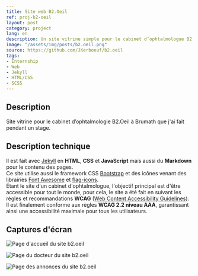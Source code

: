 ```yaml
---
title: Site web B2.Oeil
ref: proj-b2-oeil
layout: post
category: project
lang: en
description: Un site vitrine simple pour le cabinet d’ophtalmologue B2.Oeil
image: "/assets/img/posts/b2.oeil.png"
source: https://github.com/JKerboeuf/b2.oeil
tags:
- Internship
- Web
- Jekyll
- HTML/CSS
- SCSS
---
```


## Description

Site vitrine pour le cabinet d’ophtalmologie B2.Oeil à Brumath que j'ai fait pendant un stage.

## Description technique

Il est fait avec [Jekyll](https://jekyllrb.com/) en **HTML**, **CSS** et **JavaScript** mais aussi du **Markdown** pour le contenu des pages.  
Ce site utilise aussi le framework CSS [Bootstrap](https://getbootstrap.com/) et des icônes venant des librairies [Font Awesome](https://fontawesome.com/) et [flag-icons](https://flagicons.lipis.dev/).  
Étant le site d'un cabinet d'ophtalmologue, l'objectif principal est d'être accessible pour tout le monde, pour cela, le site a été fait en suivant les règles et recommandations **WCAG** ([Web Content Accessibility Guidelines](https://www.w3.org/TR/WCAG22/)). Il est finalement conforme aux règles **WCAG 2.2 niveau AAA**, garantissant ainsi une accessibilité maximale pour tous les utilisateurs.

## Captures d'écran

![Page d'accueil du site b2.oeil](https://i.imgur.com/XTm9zXv.png)

![Page du docteur du site b2.oeil](https://i.imgur.com/4zjGSoB.png)

![Page des annonces du site b2.oeil](https://i.imgur.com/NO9tRAY.png)
